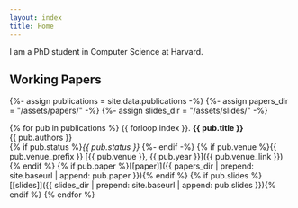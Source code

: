 ```yaml
---
layout: index
title: Home
---
```

I am a PhD student in Computer Science at Harvard. 

## Working Papers
{%- assign publications = site.data.publications -%}
{%- assign papers_dir = "/assets/papers/" -%}
{%- assign slides_dir = "/assets/slides/" -%}

{% for pub in publications %}
{{ forloop.index }}. **{{ pub.title }}**  
{{ pub.authors }}  
{% if pub.status %}*{{ pub.status }}*  {%- endif -%}
{% if pub.venue %}{{ pub.venue_prefix }} [{{ pub.venue }}, {{ pub.year }}]({{ pub.venue_link }})  {% endif %}
{% if pub.paper %}[[paper]]({{ papers_dir | prepend: site.baseurl | append: pub.paper }}){% endif %}
{% if pub.slides %}[[slides]]({{ slides_dir | prepend: site.baseurl | append: pub.slides }}){% endif %}
{% endfor %}

